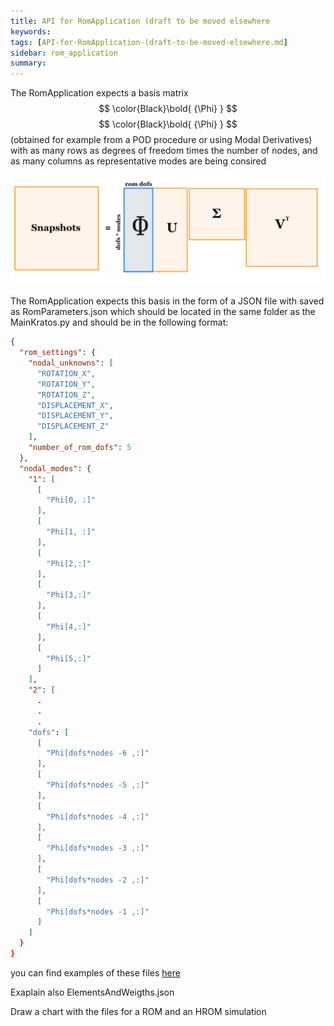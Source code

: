 ```yaml
---
title: API for RomApplication (draft to be moved elsewhere
keywords: 
tags: [API-for-RomApplication-(draft-to-be-moved-elsewhere.md]
sidebar: rom_application
summary: 
---
```


The RomApplication expects a basis matrix $$ \color{Black}\bold{ {\Phi} } $$ $$ \color{Black}\bold{ {\Phi} } $$ (obtained for example from a POD procedure or using Modal Derivatives) with as many rows as degrees of freedom times the number of nodes, and as many columns as representative modes are being consired

![basis]

The RomApplication expects this basis in the form of a JSON file with saved as RomParameters.json which should be located in the same folder as the MainKratos.py and should be in the following format:

```json
{
  "rom_settings": {
    "nodal_unknowns": [
      "ROTATION_X",
      "ROTATION_Y",
      "ROTATION_Z",
      "DISPLACEMENT_X",
      "DISPLACEMENT_Y",
      "DISPLACEMENT_Z"
    ],
    "number_of_rom_dofs": 5
  },
  "nodal_modes": {
    "1": [
      [
        "Phi[0, :]"
      ],
      [
        "Phi[1, :]"
      ],
      [
        "Phi[2,:]"
      ],
      [
        "Phi[3,:]"
      ],
      [
        "Phi[4,:]"
      ],
      [
        "Phi[5,:]"
      ]
    ],
    "2": [
      .
      .
      .
    "dofs": [
      [
        "Phi[dofs*nodes -6 ,:]"
      ],
      [
        "Phi[dofs*nodes -5 ,:]"  
      ],
      [
        "Phi[dofs*nodes -4 ,:]"
      ],
      [
        "Phi[dofs*nodes -3 ,:]" 
      ],
      [
        "Phi[dofs*nodes -2 ,:]"
      ],
      [
        "Phi[dofs*nodes -1 ,:]"
      ]
    ]
  }
}

``` 


you can find examples of these files [here](https://github.com/KratosMultiphysics/Kratos/tree/master/applications/RomApplication/tests)



Exaplain also ElementsAndWeigths.json

Draw a chart with the files for a ROM and an HROM simulation






[basis]:https://raw.githubusercontent.com/KratosMultiphysics/Documentation/master/Wiki_files/How_to_interact_with_a_simulation_to_visualize_results_in_real_time/Basis.jpg